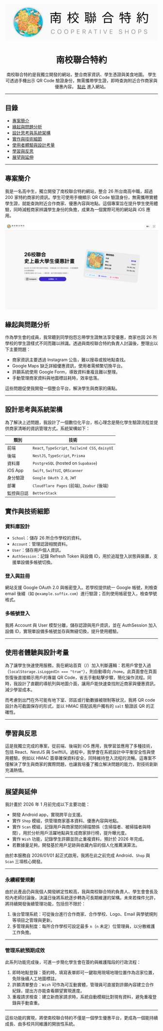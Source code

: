 <img alt="" src="/shared/app-icons/logo-bg.png"/>

<div align="center">

<h1>南校聯合特約</h1>

<p>
南校聯合特約是我獨立開發的網站，整合商家資訊、學生憑證與美食地圖。
學生可透過手機出示 QR Code 驗證身份，無需攜帶學生證，即時查詢附近合作商家與優惠內容。
<a href="https://cooperativeshops.org">點此</a> 進入網站。</p>

</div>

---

## 目錄

- [專案簡介](#專案簡介)
- [緣起與問題分析](#緣起與問題分析)
- [設計思考與系統架構](#設計思考與系統架構)
- [實作與技術細節](#實作與技術細節)
- [使用者體驗與設計考量](#使用者體驗與設計考量)
- [學習與反思](#學習與反思)
- [展望與延伸](#展望與延伸)

---

## 專案簡介

我是一名高中生，獨立開發了南校聯合特約網站，整合 26 所台南高中職，超過 200 家特約商家的資訊。學生可使用手機顯示 QR Code 驗證身份，無需攜帶實體學生證，就能查詢附近合作商家、優惠內容與地點。這個專案旨在提升學生使用體驗，同時減輕商家辨識學生身份的負擔，成果為一個實際可用的網站與 iOS 應用。

<img alt="網站首頁截圖" src="/apps/frontend/public/screenshots/intro-page.png" />

## 緣起與問題分析

作為學生會的成員，我常聽到同學抱怨忘帶學生證無法享受優惠，商家也因 26 所學校的學生證樣式不同而難以辨識。透過與南校聯合特約負責人討論後，整理出以下主要問題：

- 商家資訊主要透過 Instagram 公告，難以搜尋或按地點查找。
- Google Maps 缺乏詳細優惠資訊，使用者需頻繁切換平台。
- 許願系統使用 Google Form，導致資料重複且難以整理。
- 手動管理商家資料與地圖標註耗時，效率低落。

這些問題促使我開發一個整合平台，解決學生與商家的痛點。

---

## 設計思考與系統架構

為了解決上述問題，我設計了一個數位化平台，核心理念是簡化學生驗證流程並提供商家清晰的資訊管理方式。系統架構如下：

| 類別       | 技術                                             |
| ---------- | ------------------------------------------------ |
| 前端       | `React`, `TypeScript`, `Tailwind CSS`, `daisyUI` |
| 後端       | `NestJS`, `TypeScript`, `Prisma`                 |
| 資料庫     | `PostgreSQL` (hosted on `Supabase`)              |
| iOS App    | `Swift`, `SwiftUI`, `QRScanner`                  |
| 身分驗證   | `Google OAuth 2.0`, `JWT`                        |
| 部署       | `Cloudflare Pages` (前端), `Zeabur` (後端)       |
| 監控與日誌 | `BetterStack`                                    |

## 實作與技術細節

### 資料庫設計

- `School`：儲存 26 所合作學校的資料。
- `Account`：管理認證相關資料。
- `User`：儲存用戶個人資訊。
- `AuthSession`：記錄 Refresh Token 與設備 ID，用於追蹤登入狀態與裝置，支援單設備多帳號切換。

### 登入與註冊

網站支援 Google OAuth 2.0 與帳密登入。若學校提供統一 Google 帳號，則檢查 email 後綴（如 `@example.suffix.com`）進行驗證；否則使用帳密登入，檢查學號格式。

### 多帳號登入

我將 Account 與 User 模型分離，儲存認證與用戶資訊，並在 AuthSession 加入設備 ID，實現單設備多帳號並存與無縫切換，提升使用體驗。

---

## 使用者體驗與設計考量

為了讓學生快速使用服務，我在網站首頁（/）加入判斷邏輯：若用戶曾登入過（`localStorage.isLoggedIn === "true"`），則自動導向 `/home`。此頁面會在頁面恢復後直接顯示用戶的專屬 QR Code，省去手動點擊步驟，簡化操作流程。同時，我設計了直觀的導航列與地圖介面，讓用戶能快速查找附近商家與優惠資訊，減少學習成本。

而考慮到出門在外可能有地下室、郊區或行動數據被限制等狀況，我將 QR code 設計為可截圖保存的形式，並以 HMAC 搭配該用戶獨有的 `salt` 驗證該 QR 的正確性。

---

## 學習與反思

這是我獨立完成的專案，從前端、後端到 iOS 應用，我學習並應用了多種技術，包括 React、NestJS 與 SwiftUI。過程中，我學會在系統設計中平衡安全性與使用體驗，例如以 HMAC 簽章確保資料安全，同時維持登入流程的流暢。這專案不僅解決了學生與商家的實際問題，也讓我培養了獨立解決問題的能力，對技術創新充滿熱情。

---

## 展望與延伸

我計畫於 2026 年 1 月前完成以下主要功能：

- 開發 Android app，實現跨平台支援。
- 實作 `Shop` 模組，供管理商家基本資料、優惠內容與地點。
- 實作 `Scan` 模組，記錄用戶與商家間的掃描關係（含掃描者、被掃描者與時間），用於分析用戶活躍地點與生成商家排行榜，提升曝光度。
- 實作 `Wish` 功能，記錄學生許願並防止重複資料，預計於 2026 年完成。
- 若數據量足夠，開發基於用戶足跡與收藏內容的個人化推薦演算法。

由於本服務自 2026/01/01 起正式啟用，我將在此之前完成 Android、`Shop` 與 `Scan` 三項核心開發。

---

### 永續經營規劃

由於此產品仍與我個人開發綁定性較高，我與南校聯合特約負責人、學生會會長及校內老師討論後，決議日後將系統逐步轉為可長期維運的架構。未來若條件允許，將持續開發後續管理功能，包括但不限於：

1. 後台管理系統：可從後台進行合作商家、合作學校、Logo、Email 與學號規則等項目之管理與更新。
2. 多管理員制度：每所合作學校可設定最多 `n`（`n` 未定）位管理員，以分散維護工作負擔。

---

### 管理系統預期成效

此系列功能完成後，可進一步簡化學生會在簽約與維護階段的行政流程：

1. 即時地點登錄：簽約時，填寫表單即可一鍵取用現場地理位置作為店家位置，免除後續人工地圖標註。
2. 許願清單整合：`Wish` 可作為可互動實體，管理員可直接對許願內容建立合作紀錄，提出方亦能查看願望實現進度。
3. 重複請求檢查：建立新商家請求時，系統自動模糊比對現有資料，避免重複登錄與手動查重。

---

這些功能的實現，將使南校聯合特約不僅是一個學生優惠平台，更成為一個能持續成長、由多校共同維護的開放性系統。

